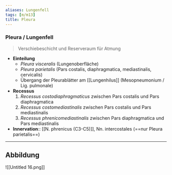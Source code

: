 ```yaml
---
aliases: Lungenfell
tags: [m/m13]
title: Pleura
---
```

### Pleura / Lungenfell
> Verschiebeschicht und Reserveraum für Atmung
- **Einteilung**
	- *Pleura visceralis* (Lungenoberfläche)
	- *Pleura parietalis* (Pars costalis, diaphragmatica, mediastinalis, cervicalis)
	- Übergang der Pleurablätter am [[Lungenhilus]] (Mesopneumonium / Lig. pulmonale)
- **Recessus**
	1. *Recessus costodiaphragmaticus* zwischen Pars costalis und Pars diaphragmatica
	2. *Recessus costomediastinalis* zwischen Pars costalis und Pars mediastinalis
	3. *Recessus phrenicomediastinalis* zwischen Pars diaphragmatica und Pars mediastinalis
- **Innervation**:: [[N. phrenicus (C3-C5)]], Nn. intercostales (==nur Pleura parietalis==)
---
## Abbildung

![[Untitled 16.png]]